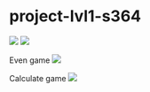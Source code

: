 # project-lvl1-s364
<a href="https://codeclimate.com/github/Enigmadie/project-lvl1-s364/maintainability"><img src="https://api.codeclimate.com/v1/badges/0f4869adbfd9a5bca29e/maintainability" /></a>
<a href="https://travis-ci.org/Enigmadie/project-lvl1-s364"><img src="https://travis-ci.org/Enigmadie/project-lvl1-s364.svg?branch=master" /></a>

Even game
<a href="https://asciinema.org/a/o1fx4jN0qaMwUAbm6sM8PRplE" target="_blank"><img src="https://asciinema.org/a/o1fx4jN0qaMwUAbm6sM8PRplE.png" /></a>

Calculate game
<a href="https://asciinema.org/a/y6auSiEcvrEJt0uLgFTZqYwrU" target="_blank"><img src="https://asciinema.org/a/y6auSiEcvrEJt0uLgFTZqYwrU.png" /></a>
